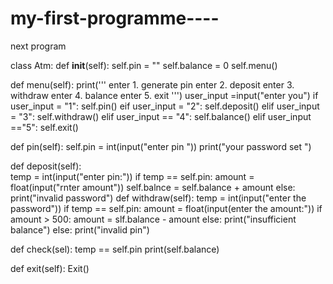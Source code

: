 # my-first-programme----<br>
next program

class Atm:
   def __init__(self):
       self.pin = ""
       self.balance = 0
       self.menu()

   def menu(self):
       print(''' 
       enter 1. generate pin
       enter 2. deposit
       enter 3. withdraw
       enter 4. balance
       enter 5. exit
       ''')
       user_input =input("enter you")
       if user_input = "1":
          self.pin()
       eif user_input = "2":
          self.deposit()
       elif user_input = "3":
          self.withdraw()
       elif user_input == "4":
          self.balance()
       elif user_input =="5":
          self.exit()

          
  def pin(self):
      self.pin = int(input("enter pin "))
      print("your password set ")
       
  def deposit(self):    
      temp = int(input("enter pin:"))
          if temp == self.pin:
             amount = float(input("rnter amount"))
             self.balnce = self.balance + amount
          else:
             print("invalid password")
  def withdraw(self):
      temp = int(input("enter the password"))
        if temp == self.pin:
        amount = float(input(enter the amount:"))
          if amount > 500:
              amount = slf.balance - amount
           else:
                print("insufficient balance")
        else:
              print("invalid pin")

  def check(sel):
      temp == self.pin
      print(self.balance)

 def exit(self):
     Exit()
           
         
         
             
